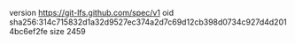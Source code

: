 version https://git-lfs.github.com/spec/v1
oid sha256:314c715832d1a32d9527ec374a2d7c69d12cb398d0734c927d4d2014bc6ef2fe
size 2459
